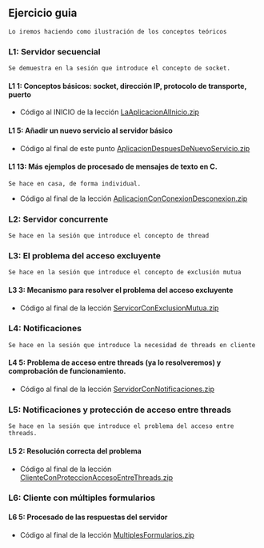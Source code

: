 ## Ejercicio guia

    Lo iremos haciendo como ilustración de los conceptos teóricos

### L1: Servidor secuencial
    Se demuestra en la sesión que introduce el concepto de socket.
#### L1 1: Conceptos básicos: socket, dirección IP, protocolo de transporte, puerto
- Código al INICIO de la lección
[LaAplicacionAlInicio.zip](https://drive.google.com/file/d/1CGzKUEpYcVsDYQSZ07Y_-aM7VfKHawRY/view "LaAplicacionAlInicio.zip")
#### L1 5: Añadir un nuevo servicio al servidor básico
- Código al final de este punto [AplicacionDespuesDeNuevoServicio.zip](https://drive.google.com/file/d/1zBY4X1_MF0tANI184tXbwZtOQBWMp9nT/view "AplicacionDespuesDeNuevoServicio.zip")
#### L1 13: Más ejemplos de procesado de mensajes de texto en C.
    Se hace en casa, de forma individual.
- Código al final de la lección
[AplicacionConConexionDesconexion.zip](https://drive.google.com/file/d/1WoRVFhLe2isRBkYtpizhdGHsZeClWFFq/view "AplicacionConConexionDesconexion.zip")

### L2: Servidor concurrente 
    Se hace en la sesión que introduce el concepto de thread

### L3: El problema del acceso excluyente
    Se hace en la sesión que introduce el concepto de exclusión mutua
#### L3 3: Mecanismo para resolver el problema del acceso excluyente
- Código al final de la lección
[ServicorConExclusionMutua.zip](https://drive.google.com/file/d/1cRwfIkgq679_ap_m0fAjs8haIn_DOdhc/view "ServicorConExclusionMutua.zip")

### L4: Notificaciones
    Se hace en la sesión que introduce la necesidad de threads en cliente
#### L4 5: Problema de acceso entre threads (ya lo resolveremos) y comprobación de funcionamiento.
- Código al final de la lección
[ServidorConNotificaciones.zip](https://drive.google.com/file/d/1hER7qf_8HZW90jGcMw23bfOC2n0fej0M/view "ServidorConNotificaciones.zip")

### L5: Notificaciones y protección de acceso entre threads
    Se hace en la sesión que introduce el problema del acceso entre threads.
#### L5 2: Resolución correcta del problema
- Código al final de la lección
[ClienteConProteccionAccesoEntreThreads.zip](https://drive.google.com/file/d/1eDo7SWqSDgUmFazeHxyXsCJ7yI53c6OL/view "ClienteConProteccionAccesoEntreThreads.zip")

### L6: Cliente con múltiples formularios
#### L6 5: Procesado de las respuestas del servidor
- Código al final de la lección
[MultiplesFormularios.zip](https://drive.google.com/file/d/18qVga81uICmIMBrvHu3383cFKeGU5Bkt/view "MultiplesFormularios.zip")
